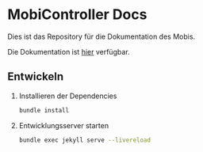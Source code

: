 # MobiController Docs

Dies ist das Repository für die Dokumentation des Mobis.

Die Dokumentation ist [hier](https://fhwn-robotik.github.io/MobiController-Docs/) verfügbar.

## Entwickeln

1. Installieren der Dependencies

    ```bash
    bundle install
    ```

2. Entwicklungsserver starten

    ```bash
    bundle exec jekyll serve --livereload
    ```
